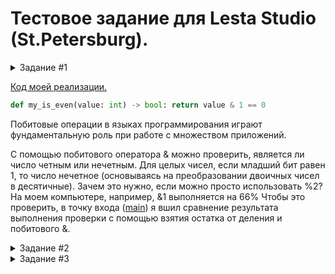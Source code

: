 # Тестовое задание для Lesta Studio (St.Petersburg).

<details><summary> Задание #1</summary>

На языке Python реализовать алгоритм (функцию) определения четности целого числа, который будет аналогичен
нижеприведенному по функциональности, но отличен по своей сути. Объяснить плюсы и минусы обеих реализаций.
```Python
    # Python example:
        def isEven(value): return value%2==0
```
</details>

[Код моей реализации.](https://github.com/MrFedko/Lesta_studio/blob/986ed53eb4bf5be5ee33db4915855df5cf586542/test_one/my_code.py)
```Python
def my_is_even(value: int) -> bool: return value & 1 == 0
```

Побитовые операции в языках программирования играют фундаментальную роль при работе с множеством приложений.

С помощью побитового оператора & можно проверить, является ли число четным или нечетным. Для целых чисел, если младший бит равен 1, то число нечетное (основываясь на преобразовании двоичных чисел в десятичные). 
Зачем это нужно, если можно просто использовать %2? На моем компьютере, например, &1 выполняется на 66% 
Чтобы это проверить, в точку входа ([main](https://github.com/MrFedko/Lesta_studio/blob/986ed53eb4bf5be5ee33db4915855df5cf586542/test_one/main.py)) я вшил сравнение результата выполнения проверки с помощью взятия остатка от деления и побитового &.


<details><summary>Задание #2</summary>

На языке Python (2.7) реализовать минимум по 2 класса реализовывающих циклический буфер FIFO. Объяснить плюсы и минусы
каждой реализации.

</details>


<details><summary>Задание #3</summary>

На языке Python реализовать функцию, которая быстрее всего (по процессорным тикам) отсортирует данный ей массив чисел.
Массив может быть любого размера со случайным порядком чисел (в том числе и отсортированным). Объяснить почему вы
считаете, что функция соответствует заданным критериям.

</details>
